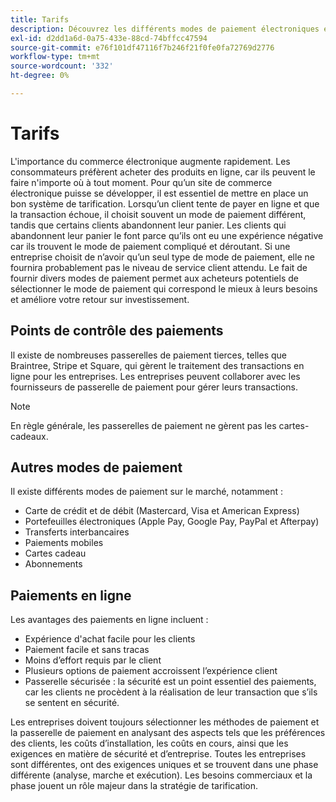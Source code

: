 ```yaml
---
title: Tarifs
description: Découvrez les différents modes de paiement électroniques et les avantages des paiements en ligne en général.
exl-id: d2dd1a6d-0a75-433e-88cd-74bffcc47594
source-git-commit: e76f101df47116f7b246f21f0fe0fa72769d2776
workflow-type: tm+mt
source-wordcount: '332'
ht-degree: 0%

---
```


# Tarifs

L&#39;importance du commerce électronique augmente rapidement. Les consommateurs préfèrent acheter des produits en ligne, car ils peuvent le faire n&#39;importe où à tout moment. Pour qu’un site de commerce électronique puisse se développer, il est essentiel de mettre en place un bon système de tarification. Lorsqu’un client tente de payer en ligne et que la transaction échoue, il choisit souvent un mode de paiement différent, tandis que certains clients abandonnent leur panier. Les clients qui abandonnent leur panier le font parce qu’ils ont eu une expérience négative car ils trouvent le mode de paiement compliqué et déroutant. Si une entreprise choisit de n’avoir qu’un seul type de mode de paiement, elle ne fournira probablement pas le niveau de service client attendu. Le fait de fournir divers modes de paiement permet aux acheteurs potentiels de sélectionner le mode de paiement qui correspond le mieux à leurs besoins et améliore votre retour sur investissement.

## Points de contrôle des paiements

Il existe de nombreuses passerelles de paiement tierces, telles que Braintree, Stripe et Square, qui gèrent le traitement des transactions en ligne pour les entreprises. Les entreprises peuvent collaborer avec les fournisseurs de passerelle de paiement pour gérer leurs transactions.

>[!NOTE]
>
>En règle générale, les passerelles de paiement ne gèrent pas les cartes-cadeaux.

## Autres modes de paiement

Il existe différents modes de paiement sur le marché, notamment :

- Carte de crédit et de débit (Mastercard, Visa et American Express)
- Portefeuilles électroniques (Apple Pay, Google Pay, PayPal et Afterpay)
- Transferts interbancaires
- Paiements mobiles
- Cartes cadeau
- Abonnements

## Paiements en ligne

Les avantages des paiements en ligne incluent :

- Expérience d&#39;achat facile pour les clients
- Paiement facile et sans tracas
- Moins d’effort requis par le client
- Plusieurs options de paiement accroissent l’expérience client
- Passerelle sécurisée : la sécurité est un point essentiel des paiements, car les clients ne procèdent à la réalisation de leur transaction que s’ils se sentent en sécurité.

Les entreprises doivent toujours sélectionner les méthodes de paiement et la passerelle de paiement en analysant des aspects tels que les préférences des clients, les coûts d’installation, les coûts en cours, ainsi que les exigences en matière de sécurité et d’entreprise. Toutes les entreprises sont différentes, ont des exigences uniques et se trouvent dans une phase différente (analyse, marche et exécution). Les besoins commerciaux et la phase jouent un rôle majeur dans la stratégie de tarification.
